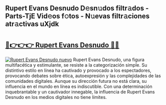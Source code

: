 ## Rupert Evans Desnudo D𝚎sn𝚞dos filtr𝚊dos - Parts-TjE Vid𝚎os f𝚘tos - N𝚞evas filtr𝚊ciones atr𝚊ctivas uXjdk

# <h2><a href="http://mb6ux55.tromn.icu/?c=Rupert+Evans+Desnudo">🔗👉👉👉 Rupert Evans Desnudo 🔗🔗</a></h2>

[![Rupert Evans Desnudo nuevo](https://i.imgur.com/pEAQMta.gif)](http://mb6ux55.tromn.icu/?c=Rupert+Evans+Desnudo)
Rupert Evans Desnudo, una figura multifacética y estimulante, se resiste a la categorización simple. Su distintivo estilo en línea ha cautivado y provocado a los espectadores, provocando debates sobre ética, autoexpresión y las complejidades de las comunidades digitales. Aunque su dirección futura no está clara, su influencia en el mundo en línea es indiscutible. Con una determinación inquebrantable y un cautivador innegable, la influencia de Rupert Evans Desnudo en los medios digitales no tiene límites.
